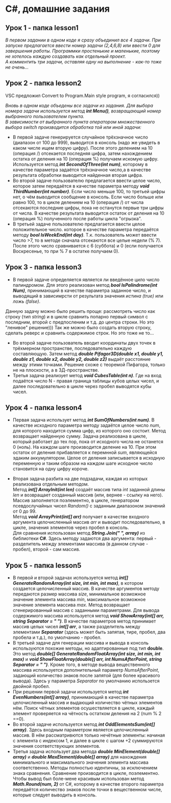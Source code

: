 # C#, домашние задания

## Урок 1 - папка lesson1
*В первом задании в одном коде я сразу объединил все 4 задачи. При запуске предлагается ввести номер задачи (2,4,6,8) или ввести 0 для завершения работы.*
*Программки простенькие и маленькие, поэтому не хотелось каждую создавать как отдельный проект.*  
*А комментить три задачи, оставляя одну на выполнение - как-то тоже не очень...*

## Урок 2 - папка lesson2

VSC предложил Convert to Program.Main style program, я согласился))

*Вновь в одном коде объедены все задачи из задания. 
Для выбора номера задачи используется метод ***int Menu()***, возвращающий номер выбранного пользователем пункта.*  
*В зависимости от выбранного пункта оператором множественного выбора switch производится обработка той или иной задачи:*
* В первой задаче генерируется случайное трёхзначное число (диапазон от 100 до 999), выводится в консоль (надо же увидеть в каком числе ищем вторую цифру). После этого делением на 10 (операция /) отсекается последняя цифра, затем нахождением остатка от деления на 10 (операция %) получаем искомую цифру.
Используется метод ***int SecondOfThree(int num)***, которому в качестве параметра задаётся трёхзначное число,а в качестве результата обработки выводится найденная вторая цифра.
* Во второй задаче пользователю предлагается ввести целое число, которое затем передаётся в качестве параметра методу ***void ThirdNumber(int number)***. 
Если число меньше 100, то третьей цифры нет, о чём выводится сообщение в консоль. Если число больше или равно 100, то в цикле делением на 10 (операция /) от числа отсекаются последние цифры, пока не останутся первые три цифры от числа. В качестве результата выводится остаток от деления на 10 (операция %) полученного после работы цикла "огрызка".
* В третьей задаче пользователю предлагается ввести целое положительное число. которое в качестве параметра передаётся методу ***bool IsWeekEnd(int day)***. Т.к. пользователь может ввести число >7, то в методе сначала отсекаются все целые недели (% 7). После этого число сравнивается с 6 (суббота) и 0 (если получается Воскресенье, то при % 7 в остатке получаем 0).

## Урок 3 - папка lesson3

* В первой задаче определяется является ли введённое цило число палиндромом. Для этого реализован метод ***bool IsPalindrome(int Num)***, принимающий в качестве параметра заданное число, и выводящий в зависимрсти от результата значения *истина (true)* или *ложь (false)*. 

Данную задачу можно было решить проще: рассмотреть число как строку (тип *string*) и в цикле сравнить попарно первый символ с последним, второй с предпосленим и т.д. до центра строки. Но это "ленивое" решение))) Так же можно было создать вторую строку, сделать реверс и сравнить содержимое строк. Но это тоже не то...  
* Во второй задаче пользователь вводит координаты двух точек в трёхмерном пространстве, последовательно каждую составляющую. Затем метод ***double Pifagor3D(double x1, double y1, double z1, double x2, double y2, double z2)*** выдаёт расстояние между этими точками. Решение схоже с теоремой Пифагора, только не на плоскости, а в 3Д-пространстве.  
* Третья задача реализует метод ***void CubesTable(int n)***. Где на вход подаётся число N - правая граница таблицы кубов целых чисел, и далее последовательно в цикле через пробел выводятся кубы чисел.

## Урок 4 - папка lesson4

* Первая задача использует метод ***int SumOfNumbers(int num)***. В качестве исходного параметра методу задаётся целое число *num*, для которого находится сумма цифр, из которого оно состоит. Метод возвращает найденную сумму. Задача реализована в цикле, который работает до тех пор, пока от исходного числа не останется 0 (ноль). На каждом шаге производится деление на 10. При этом остаток от деления прибавляется к перемнной *sum*, являющeйся эдаким аккумулятором. Целое от деления записывается в исходную переменную и таким образом на каждом шаге исходное число становится на одну цифру короче.

* Вторая задача разбита на две подзадачи, каждая из которых реализована отдельным методом.  
Метод ***int[] ArrayInit(int len)*** создаёт массив типа *int* заданной длины *len* и возвращает созданный массив (или, вернее - ссылку на него). Массив заполняется поэлементно, в цикле, генератором псевдослучайных чисел *Random()* с заданным диапазоном значений от 0 до 99.  
Метод ***void ArrayPrint(int[] arr)*** получает в качестве входного аргумента целочисленный массив *arr* и выводит последовательно, в цикле, значения элементов через пробел в консоль.   
Для сравнения использован метод ***String.Join(" ", array)*** из библиотеки **C#**. Здесь методу задаются два аргумента: первый - разделитель между элементами массива (в данном случае - пробел), второй - сам массив.  

## Урок 5 - папка lesson5

* В первой и второй задачах используется метод ***int[] GenerateRandomArray(int size, int min, int max)***, в котором создается целочисленный массив. В качестве аргументов методу передаются размер массива *size*, минимальное возможное значение элемента массива *min*, максимальное возможное значение элемента массива *max*. Метод возвращает сгенерированный массив с заданными параметрами. Для вывода содержимого массива используется метод ***void ShowArray(int[] arr, string Separator = " ")***. В качестве параметров метод принимает массив целых чисел ***int[] arr***, а также разделитель между элементами ***Separator*** (здесь может быть запятая, тире, пробел, два пробела и т.д.), по умолчанию - пробел.
* В третьей задаче для генерации массива и вывода в консоль используются похожие методы, но адаптированные под тип **double**. Это метод ***double[] GenerateRandomFloatArray(int size, int min, int max)*** и ***void ShowFloatArray(double[] arr, int NumsAfterPoint, string Separator = "  ")***. Кроме того, в методе вывода вещественного массива используется дополнительный параметр *NumsAfterPoint*, задающий количество знаков после запятой (для более красивого вывода). Здесь у параметра *Separator* по умолчанию использется двойной пробел.
* При решении первой задачи используется метод ***int EvenNumbers(int[] array)***, принимающий в качестве параметра целочисленный массив и выдающий количество чётных элементов нём. Поиск чётных элементов осушествляется в цикле, каждый элемент проверяется на чётность остатком деления на 2 (num % 2 ==0).
* Во второй задаче используется метод ***int OddElementsSum(int[] array)***. Здесь входным параметром является целочисленный массив. В нём рассматривются только нечётные элементы: начиная с элемента с индексом 1, и далее в цикле с шагом +2 суммируются значения соответствующих элементов.
* Третья задача использует два метода ***double MinElement(double[] array)*** и ***double MaxElement(double[] array)*** для нахождения минимального и максимального значения элемента массива соответственно. Методы полностью идентичны, за исключением знака сравнения. Сравнение производится в цикле, поэлементно. Чтобы вывод был боле-мене красивым использован метод ***Math.Round(num, 2)*** от C#, которому в качестве второго параметра передаётся количество знаков после точки в вещественном числе, которые следует выводить в консоль.